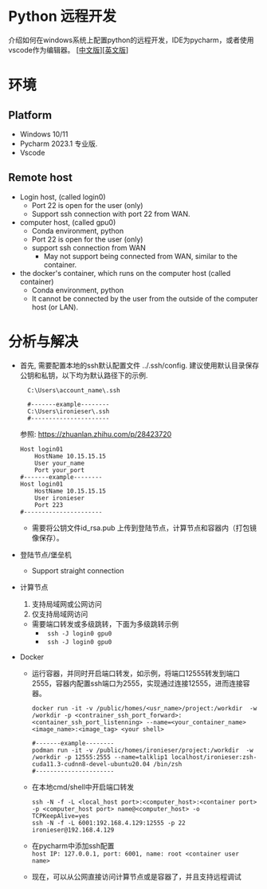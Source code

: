 # Python 远程开发
介绍如何在windows系统上配置python的远程开发，IDE为pycharm，或者使用vscode作为编辑器。
[[中文版](https://github.com/Ironieser/Python-Remote-Development/blob/main/README_chs.md)][[英文版](https://github.com/Ironieser/Python-Remote-Development/blob/main/README.md)]
# 环境
## Platform
  - Windows 10/11
  - Pycharm 2023.1 专业版.
  - Vscode
## Remote host
  - Login host, (called login0)
    - Port 22 is open for the user (only)
    - Support ssh connection with port 22 from WAN.
  - computer host, (called gpu0)
    - Conda environment, python
    - Port 22 is open for the user (only)
    - support ssh connection from WAN
      - May not support being connected from WAN, similar to the container.
  - the docker's container, which runs on the computer host (called container)
    - Conda environment, python   
    - It cannot be connected by the user from the outside of the computer host (or LAN).
# 分析与解决  
  - 首先, 需要配置本地的ssh默认配置文件 ../.ssh/config. 建议使用默认目录保存公钥和私钥，以下均为默认路径下的示例.  
    ```
      C:\Users\account_name\.ssh
    
      #-------example--------
      C:\Users\ironieser\.ssh
      #----------------------
    ```
    参照: https://zhuanlan.zhihu.com/p/28423720
    ```config
    Host login01
        HostName 10.15.15.15
        User your_name
        Port your_port
    #-------example--------
    Host login01
        HostName 10.15.15.15
        User ironieser
        Port 223
    #----------------------
    ```
      - 需要将公钥文件id_rsa.pub 上传到登陆节点，计算节点和容器内（打包镜像保存）。
  - 登陆节点/堡垒机
    - Support straight connection
  - 计算节点
    1. 支持局域网或公网访问
    2. 仅支持局域网访问
      - 需要端口转发或多级跳转，下面为多级跳转示例   
        - ``` ssh -J login0 gpu0```
        - ``` ssh -J login0 gpu0```
       
  - Docker
    - 运行容器，并同时开启端口转发，如示例，将端口12555转发到端口2555，容器内配置ssh端口为2555，实现通过连接12555，进而连接容器。  
      ```
      docker run -it -v /public/homes/<usr_name>/project:/workdir  -w /workdir -p <contrainer_ssh_port_forward>:<container_ssh_port_listenning> --name=<your_container_name> <image_name>:<image_tag> <your shell>

      #-------example--------
      podman run -it -v /public/homes/ironieser/project:/workdir  -w /workdir -p 12555:2555 --name=talklip1 localhost/ironieser:zsh-cuda11.3-cudnn8-devel-ubuntu20.04 /bin/zsh
      #----------------------
      ```
      
    - 在本地cmd/shell中开启端口转发
      ```
      ssh -N -f -L <local_host port>:<computer_host>:<container port> -p <computer_host port> name@<computer_host> -o TCPKeepAlive=yes
      ssh -N -f -L 6001:192.168.4.129:12555 -p 22 ironieser@192.168.4.129
      ```
    - 在pycharm中添加ssh配置   
      ```host IP: 127.0.0.1, port: 6001, name: root <container user name>```  
    - 现在，可以从公网直接访问计算节点或是容器了，并且支持远程调试  
      
